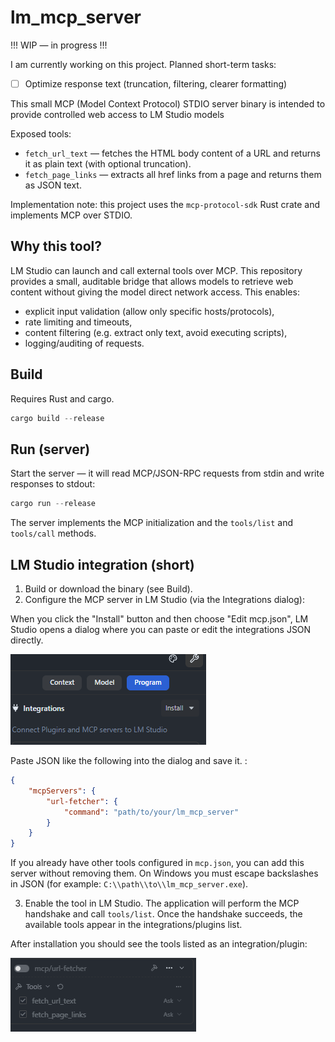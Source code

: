 # lm_mcp_server

!!! WIP — in progress !!!

I am currently working on this project. Planned short-term tasks:

- [ ] Optimize response text (truncation, filtering, clearer formatting)


This small MCP (Model Context Protocol) STDIO server binary is intended to provide controlled web access to LM Studio models

Exposed tools:

- `fetch_url_text` — fetches the HTML body content of a URL and returns it as plain text (with optional truncation).
- `fetch_page_links` — extracts all href links from a page and returns them as JSON text.

Implementation note: this project uses the `mcp-protocol-sdk` Rust crate and implements MCP over STDIO.

## Why this tool?

LM Studio can launch and call external tools over MCP. This repository provides a small, auditable bridge that allows models to retrieve web content without giving the model direct network access. This enables:

- explicit input validation (allow only specific hosts/protocols),
- rate limiting and timeouts,
- content filtering (e.g. extract only text, avoid executing scripts),
- logging/auditing of requests.

## Build

Requires Rust and cargo.

```powershell
cargo build --release
```

## Run (server)

Start the server — it will read MCP/JSON-RPC requests from stdin and write responses to stdout:

```powershell
cargo run --release
```

The server implements the MCP initialization and the `tools/list` and `tools/call` methods.

## LM Studio integration (short)

1. Build or download the binary (see Build).
2. Configure the MCP server in LM Studio (via the Integrations dialog):

When you click the "Install" button and then choose "Edit mcp.json", LM Studio opens a dialog where you can paste or edit the integrations JSON directly.

![LM Studio: Integration dialog](docs/install.png)

Paste JSON like the following into the dialog and save it. :

```json
{
    "mcpServers": {
        "url-fetcher": {
            "command": "path/to/your/lm_mcp_server"
        }
    }
}
```

If you already have other tools configured in `mcp.json`, you can add this server without removing them.
On Windows you must escape backslashes in JSON (for example: `C:\\path\\to\\lm_mcp_server.exe`).

3. Enable the tool in LM Studio. The application will perform the MCP handshake and call `tools/list`. Once the handshake succeeds, the available tools appear in the integrations/plugins list.

After installation you should see the tools listed as an integration/plugin:

![LM Studio: installed and initialized](docs/installed.png)
